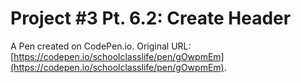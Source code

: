 # Project #3 Pt. 6.2: Create Header

A Pen created on CodePen.io. Original URL: [https://codepen.io/schoolclasslife/pen/gOwpmEm](https://codepen.io/schoolclasslife/pen/gOwpmEm).


